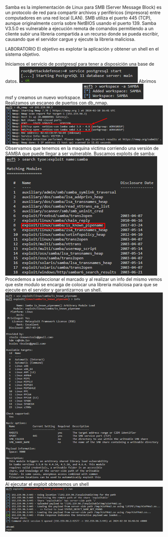 Samba es la implementación de Linux para SMB (Server Message Block) es un protocolo de red para compartir archivos y periféricos (impresora) entre computadores en una red local (LAN).
SMB utiliza el puerto 445 (TCP), aunque originalmente corría sobre NetBIOS usando el puerto 139.
Samba V3.5.0 es vulnerable a ejecución remota de comandos permitiendo a un cliente subir una libreria compartida a un recurso donde se pueda escribir, causando que el servidor cargue y ejecute la libreria maliciosa.

LABORATORIO
El objetivo es explotar la aplicación y obtener un shell en el sistema objetivo.

Iniciamos el servicio de postgresql para tener a disposición una base de datos.
![](../../../Images/Pasted%20image%2020240210134045.png)
Abrimos msf y creamos un nuevo workspace.
![](../../../Images/Pasted%20image%2020240210134112.png)
Realizamos un escaneo de puertos con db_nmap.
![](../../../Images/Pasted%20image%2020240210134238.png)
Observamos que tenemos en la maquina victima corriendo una versión de SAMBA que puede llegar a ser vulnerable.
Buscamos exploits de samba:
![](../../../Images/Pasted%20image%2020240210134549.png)
Procedemos a seleccionar el marcado y al realizar un info del mismo vemos que este modulo se encarga de colocar una libreria maliciosa para que se ejecute en el servidor y garantizarnos un shell.
![](../../../Images/Pasted%20image%2020240210134700.png)
Al ejecutar el exploit obtenemos un shell
![](../../../Images/Pasted%20image%2020240210134845.png)
